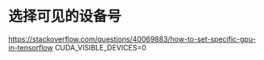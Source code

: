 # 选择可见的设备号

https://stackoverflow.com/questions/40069883/how-to-set-specific-gpu-in-tensorflow
CUDA_VISIBLE_DEVICES=0
